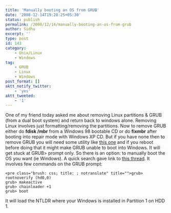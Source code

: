 ```yaml
---
title: 'Manually booting an OS from GRUB'
date: '2008-12-14T19:28:25+05:30'
status: publish
permalink: /2008/12/14/manually-booting-an-os-from-grub
author: Sidhu
excerpt: ''
type: post
id: 143
category:
    - Unix/Linux
    - Windows
tag:
    - GRUB
    - Linux
    - Windows
post_format: []
aktt_notify_twitter:
    - 'yes'
aktt_tweeted:
    - '1'
---
```

One of my friend today asked me about removing Linux partitions &amp; GRUB (from a dual boot system) and return back to windows alone. Removing Linux involves just formatting/removing the partitions. Now to remove GRUB either do **fdisk /mbr** from a Windows 98 bootable CD or do **fixmbr** after booting into repair mode with Windows XP CD. But if you have none then to remove GRUB you will need some utility like [this one](http://www.ambience.sk/fdisk-master-boot-record-windows-linux-lilo-fixmbr.php) and if you reboot before doing that it might make GRUB unable to boot into Windows. It will get stuck at GRUB&gt; prompt only. So there is an option: to manually boot the OS you want (ie Windows). A quick search gave link to [this thread](http://www.ntcompatible.com/How_to_remove_GRUB_loader_t28242.html#150012). It involves few commands on the GRUB prompt:

```
<pre class="brush: css; title: ; notranslate" title="">grub> rootnoverify (hd0,0)
grub> makeactive
grub> chainloader +1
grub> boot
```

It will load the NTLDR where your Windows is installed in Partition 1 on HDD 1.